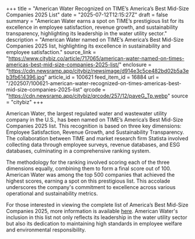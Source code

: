+++
title = "American Water Recognized on TIME’s America’s Best Mid-Size Companies 2025 List"
date = "2025-07-12T12:15:27Z"
draft = false
summary = "American Water earns a spot on TIME’s prestigious list for its excellence in employee satisfaction, revenue growth, and sustainability transparency, highlighting its leadership in the water utility sector."
description = "American Water named on TIME’s America’s Best Mid-Size Companies 2025 list, highlighting its excellence in sustainability and employee satisfaction."
source_link = "https://www.citybiz.co/article/717065/american-water-named-on-times-americas-best-mid-size-companies-2025-list/"
enclosure = "https://cdn.newsramp.app/citybiz/newsimage/d914e3c5ce482bd02b5a3eb3fb614396.jpg"
article_id = 100621
feed_item_id = 16884
url = "/202507/100621-american-water-recognized-on-times-americas-best-mid-size-companies-2025-list"
qrcode = "https://cdn.newsramp.app/citybiz/qrcode/257/12/paveG_Tp.webp"
source = "citybiz"
+++

<p>American Water, the largest regulated water and wastewater utility company in the U.S., has been named on TIME’s America’s Best Mid-Size Companies 2025 list. This recognition is based on three key dimensions: Employee Satisfaction, Revenue Growth, and Sustainability Transparency. The collaboration between TIME and market research firm Statista involved collecting data through employee surveys, revenue databases, and ESG databases, culminating in a comprehensive ranking system.</p><p>The methodology for the ranking involved scoring each of the three dimensions equally, combining them to form a final score out of 100. American Water was among the top 500 companies that achieved the highest scores, earning a spot on this prestigious list. This accolade underscores the company's commitment to excellence across various operational and sustainability metrics.</p><p>For those interested in viewing the complete list of America’s Best Mid-Size Companies 2025, more information is available <a href='https://www.time.com/best-companies' rel='nofollow' target='_blank'>here</a>. American Water's inclusion in this list not only reflects its leadership in the water utility sector but also its dedication to maintaining high standards in employee welfare and environmental responsibility.</p>